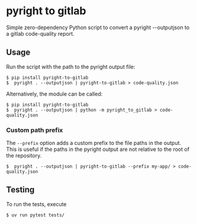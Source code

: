 # pyright to gitlab
Simple zero-dependency Python script to convert a pyright --outputjson to a gitlab 
code-quality report.

## Usage
Run the script with the path to the pyright output file:
```shell
$ pip install pyright-to-gitlab
$  pyright . --outputjson | pyright-to-gitlab > code-quality.json 
```

Alternatively, the module can be called:
```shell
$ pip install pyright-to-gitlab
$  pyright . --outputjson | python -m pyright_to_gitlab > code-quality.json 
```
### Custom path prefix
The `--prefix` option adds a custom prefix to the file paths in the output. This is
useful if the paths in the pyright output are not relative to the root of the repository.


```shell
$  pyright . --outputjson | pyright-to-gitlab --prefix my-app/ > code-quality.json 
```

## Testing
To run the tests, execute
```shell
$ uv run pytest tests/
```
